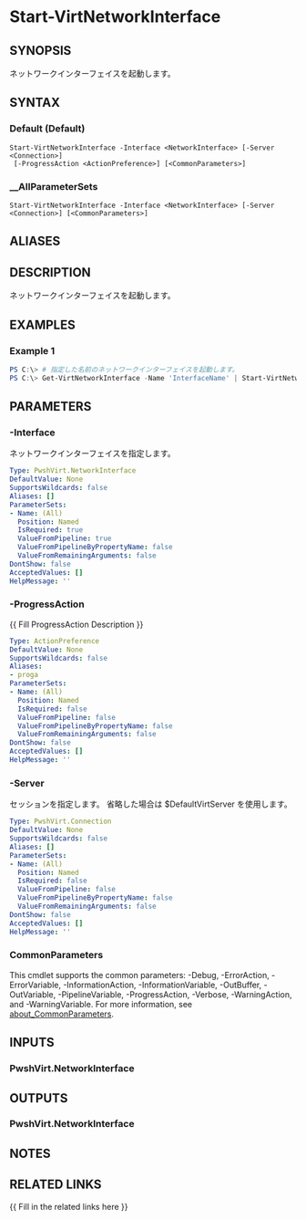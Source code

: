 ﻿---
document type: cmdlet
external help file: PwshVirt.dll-Help.xml
HelpUri: 
ms.date: 07/27/2025
PlatyPS schema version: 2024-05-01
---

# Start-VirtNetworkInterface

## SYNOPSIS

ネットワークインターフェイスを起動します。

## SYNTAX

### Default (Default)

```
Start-VirtNetworkInterface -Interface <NetworkInterface> [-Server <Connection>]
 [-ProgressAction <ActionPreference>] [<CommonParameters>]
```

### __AllParameterSets

```
Start-VirtNetworkInterface -Interface <NetworkInterface> [-Server <Connection>] [<CommonParameters>]
```

## ALIASES

## DESCRIPTION

ネットワークインターフェイスを起動します。

## EXAMPLES

### Example 1

```powershell
PS C:\> # 指定した名前のネットワークインターフェイスを起動します。
PS C:\> Get-VirtNetworkInterface -Name 'InterfaceName' | Start-VirtNetworkInterface
```

## PARAMETERS

### -Interface

ネットワークインターフェイスを指定します。

```yaml
Type: PwshVirt.NetworkInterface
DefaultValue: None
SupportsWildcards: false
Aliases: []
ParameterSets:
- Name: (All)
  Position: Named
  IsRequired: true
  ValueFromPipeline: true
  ValueFromPipelineByPropertyName: false
  ValueFromRemainingArguments: false
DontShow: false
AcceptedValues: []
HelpMessage: ''
```

### -ProgressAction

{{ Fill ProgressAction Description }}

```yaml
Type: ActionPreference
DefaultValue: None
SupportsWildcards: false
Aliases:
- proga
ParameterSets:
- Name: (All)
  Position: Named
  IsRequired: false
  ValueFromPipeline: false
  ValueFromPipelineByPropertyName: false
  ValueFromRemainingArguments: false
DontShow: false
AcceptedValues: []
HelpMessage: ''
```

### -Server

セッションを指定します。
省略した場合は $DefaultVirtServer を使用します。

```yaml
Type: PwshVirt.Connection
DefaultValue: None
SupportsWildcards: false
Aliases: []
ParameterSets:
- Name: (All)
  Position: Named
  IsRequired: false
  ValueFromPipeline: false
  ValueFromPipelineByPropertyName: false
  ValueFromRemainingArguments: false
DontShow: false
AcceptedValues: []
HelpMessage: ''
```

### CommonParameters

This cmdlet supports the common parameters: -Debug, -ErrorAction, -ErrorVariable,
-InformationAction, -InformationVariable, -OutBuffer, -OutVariable, -PipelineVariable,
-ProgressAction, -Verbose, -WarningAction, and -WarningVariable. For more information, see
[about_CommonParameters](https://go.microsoft.com/fwlink/?LinkID=113216).

## INPUTS

### PwshVirt.NetworkInterface

## OUTPUTS

### PwshVirt.NetworkInterface

## NOTES

## RELATED LINKS

{{ Fill in the related links here }}

